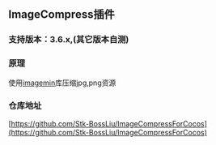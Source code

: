 ## ImageCompress插件

### 支持版本：3.6.x,(其它版本自测)

### 原理
使用[imagemin](https://github.com/imagemin)库压缩jpg,png资源

### 仓库地址
[https://github.com/Stk-BossLiu/ImageCompressForCocos](https://github.com/Stk-BossLiu/ImageCompressForCocos)

